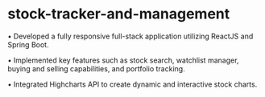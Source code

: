 # stock-tracker-and-management


• Developed a fully responsive full-stack application utilizing ReactJS and Spring Boot. 

• Implemented key features such as stock search, watchlist manager, buying and selling capabilities, and portfolio tracking. 

• Integrated Highcharts API to create dynamic and interactive stock charts.
